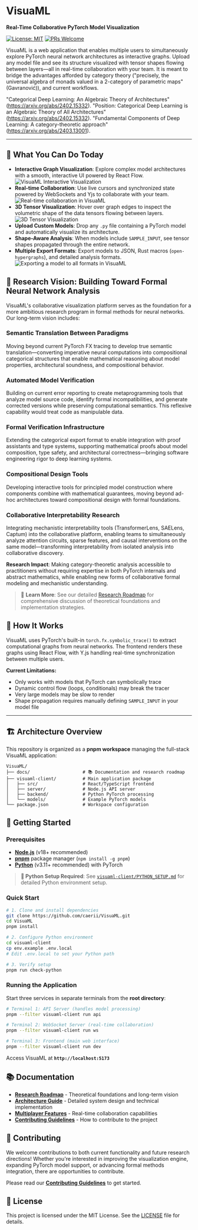 # VisuaML

**Real-Time Collaborative PyTorch Model Visualization**

[![License: MIT](https://img.shields.io/badge/License-MIT-yellow.svg)](https://opensource.org/licenses/MIT)
[![PRs Welcome](https://img.shields.io/badge/PRs-welcome-brightgreen.svg)](docs/CONTRIBUTING.md)

VisuaML is a web application that enables multiple users to simultaneously explore PyTorch neural network architectures as interactive graphs. Upload any model file and see its structure visualized with tensor shapes flowing between layers—all in real-time collaboration with your team. It is meant to bridge the advantages afforded by category theory ("precisely, the universal algebra of monads valued in a 2-category of parametric maps" (Gavranović)), and current workflows.

"Categorical Deep Learning: An Algebraic Theory of Architectures" (https://arxiv.org/abs/2402.15332).
"Position: Categorical Deep Learning is an Algebraic Theory of All Architectures" (https://arxiv.org/abs/2402.15332).
"Fundamental Components of Deep Learning: A category-theoretic approach" (https://arxiv.org/abs/2403.13001).

---

## 🌟 What You Can Do Today

-   **Interactive Graph Visualization**: Explore complex model architectures with a smooth, interactive UI powered by React Flow.
    ![VisuaML Interactive Visualization](docs/media/01-interactive-graph.gif)
-   **Real-time Collaboration**: Use live cursors and synchronized state powered by WebSockets and Yjs to collaborate with your team.
    ![Real-time collaboration in VisuaML](docs/media/02-real-time-collaboration.gif)
-   **3D Tensor Visualization**: Hover over graph edges to inspect the volumetric shape of the data tensors flowing between layers.
    ![3D Tensor Visualization](docs/media/03-3d-tensor-visualization.gif)
-   **Upload Custom Models**: Drop any `.py` file containing a PyTorch model and automatically visualize its architecture.
-   **Shape-Aware Analysis**: When models include `SAMPLE_INPUT`, see tensor shapes propagated through the entire network.
-   **Multiple Export Formats**: Export models to JSON, Rust macros (`open-hypergraphs`), and detailed analysis formats.
    ![Exporting a model to all formats in VisuaML](docs/media/04-export-formal-analysis.gif)

## 🔬 Research Vision: Building Toward Formal Neural Network Analysis

VisuaML's collaborative visualization platform serves as the foundation for a more ambitious research program in formal methods for neural networks. Our long-term vision includes:

### **Semantic Translation Between Paradigms**
Moving beyond current PyTorch FX tracing to develop true semantic translation—converting imperative neural computations into compositional categorical structures that enable mathematical reasoning about model properties, architectural soundness, and compositional behavior.

### **Automated Model Verification**
Building on current error reporting to create metaprogramming tools that analyze model source code, identify formal incompatibilities, and generate corrected versions while preserving computational semantics. This reflexive capability would treat code as manipulable data.

### **Formal Verification Infrastructure**
Extending the categorical export format to enable integration with proof assistants and type systems, supporting mathematical proofs about model composition, type safety, and architectural correctness—bringing software engineering rigor to deep learning systems.

### **Compositional Design Tools**
Developing interactive tools for principled model construction where components combine with mathematical guarantees, moving beyond ad-hoc architectures toward compositional design with formal foundations.

### **Collaborative Interpretability Research**
Integrating mechanistic interpretability tools (TransformerLens, SAELens, Captum) into the collaborative platform, enabling teams to simultaneously analyze attention circuits, sparse features, and causal interventions on the same model—transforming interpretability from isolated analysis into collaborative discovery.

**Research Impact**: Making category-theoretic analysis accessible to practitioners without requiring expertise in both PyTorch internals and abstract mathematics, while enabling new forms of collaborative formal modeling and mechanistic understanding.

> 📖 **Learn More**: See our detailed [Research Roadmap](docs/FUTURE_DIRECTIONS.md) for comprehensive discussion of theoretical foundations and implementation strategies.

## 🔧 How It Works

VisuaML uses PyTorch's built-in `torch.fx.symbolic_trace()` to extract computational graphs from neural networks. The frontend renders these graphs using React Flow, with Y.js handling real-time synchronization between multiple users.

**Current Limitations:**
- Only works with models that PyTorch can symbolically trace
- Dynamic control flow (loops, conditionals) may break the tracer  
- Very large models may be slow to render
- Shape propagation requires manually defining `SAMPLE_INPUT` in your model file

---

## 🏗️ Architecture Overview

This repository is organized as a **pnpm workspace** managing the full-stack VisuaML application:

```
VisuaML/
├── docs/                    # 📚 Documentation and research roadmap
├── visuaml-client/          # Main application package
│   ├── src/                 # React/TypeScript frontend  
│   ├── server/              # Node.js API server
│   ├── backend/             # Python PyTorch processing
│   └── models/              # Example PyTorch models
└── package.json             # Workspace configuration
```

## 🚀 Getting Started

### Prerequisites

-   [**Node.js**](https://nodejs.org/en/) (v18+ recommended)
-   [**pnpm**](https://pnpm.io/installation) package manager (`npm install -g pnpm`)
-   [**Python**](https://www.python.org/downloads/) (v3.11+ recommended) with PyTorch

> **🐍 Python Setup Required**: See [`visuaml-client/PYTHON_SETUP.md`](visuaml-client/PYTHON_SETUP.md) for detailed Python environment setup.

### Quick Start

```bash
# 1. Clone and install dependencies
git clone https://github.com/caerii/VisuaML.git
cd VisuaML
pnpm install

# 2. Configure Python environment  
cd visuaml-client
cp env.example .env.local
# Edit .env.local to set your Python path

# 3. Verify setup
pnpm run check-python
```

### Running the Application

Start three services in separate terminals from the **root directory**:

```bash
# Terminal 1: API Server (handles model processing)
pnpm --filter visuaml-client run api

# Terminal 2: WebSocket Server (real-time collaboration)  
pnpm --filter visuaml-client run ws

# Terminal 3: Frontend (main web interface)
pnpm --filter visuaml-client run dev
```

Access VisuaML at **`http://localhost:5173`**

## 📚 Documentation

- **[Research Roadmap](docs/FUTURE_DIRECTIONS.md)** - Theoretical foundations and long-term vision
- **[Architecture Guide](docs/ARCHITECTURE.md)** - Detailed system design and technical implementation  
- **[Multiplayer Features](docs/MULTIPLAYER.md)** - Real-time collaboration capabilities
- **[Contributing Guidelines](docs/CONTRIBUTING.md)** - How to contribute to the project

## 🤝 Contributing

We welcome contributions to both current functionality and future research directions! Whether you're interested in improving the visualization engine, expanding PyTorch model support, or advancing formal methods integration, there are opportunities to contribute.

Please read our [**Contributing Guidelines**](docs/CONTRIBUTING.md) to get started.

## 📄 License

This project is licensed under the MIT License. See the [LICENSE](docs/LICENSE) file for details.
